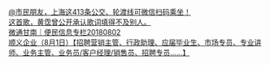   
[@市民朋友，上海这413条公交、轮渡线可微信扫码乘坐！](http://www.dianyue.me/archives/351/jpwhc7hr34gqfab4/)  
[这首歌，黄霑曾公开承认歌词填得不及别人。](http://www.dianyue.me/archives/161/vevq104a2n8tiq06/)  
[微通甘南｜便民信息专栏20180802](http://www.dianyue.me/archives/089/40mee6q1gzhorhxc/)  
[顺义企业（8月1日）【招聘营销主管、行政助理、应届毕业生、市场专员、专业讲师、业务主管、业务员/客户经理/销售员、招聘专员……】](http://www.dianyue.me/archives/218/v5nz6755qaa8abw1/)